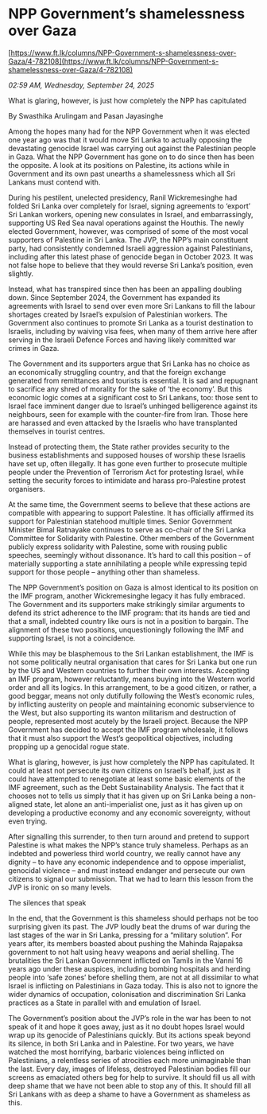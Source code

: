 # NPP Government’s shamelessness over Gaza

[https://www.ft.lk/columns/NPP-Government-s-shamelessness-over-Gaza/4-782108](https://www.ft.lk/columns/NPP-Government-s-shamelessness-over-Gaza/4-782108)

*02:59 AM, Wednesday, September 24, 2025*

What is glaring, however, is just how completely the NPP has capitulated

By Swasthika Arulingam and Pasan Jayasinghe

Among the hopes many had for the NPP Government when it was elected one year ago was that it would move Sri Lanka to actually opposing the devastating genocide Israel was carrying out against the Palestinian people in Gaza. What the NPP Government has gone on to do since then has been the opposite. A look at its positions on Palestine, its actions while in Government and its own past unearths a shamelessness which all Sri Lankans must contend with.

During his pestilent, unelected presidency, Ranil Wickremesinghe had folded Sri Lanka over completely for Israel, signing agreements to ‘export’ Sri Lankan workers, opening new consulates in Israel, and embarrassingly, supporting US Red Sea naval operations against the Houthis. The newly elected Government, however, was comprised of some of the most vocal supporters of Palestine in Sri Lanka. The JVP, the NPP’s main constituent party, had consistently condemned Israeli aggression against Palestinians, including after this latest phase of genocide began in October 2023. It was not false hope to believe that they would reverse Sri Lanka’s position, even slightly.

Instead, what has transpired since then has been an appalling doubling down. Since September 2024, the Government has expanded its agreements with Israel to send over even more Sri Lankans to fill the labour shortages created by Israel’s expulsion of Palestinian workers. The Government also continues to promote Sri Lanka as a tourist destination to Israelis, including by waiving visa fees, when many of them arrive here after serving in the Israeli Defence Forces and having likely committed war crimes in Gaza.

The Government and its supporters argue that Sri Lanka has no choice as an economically struggling country, and that the foreign exchange generated from remittances and tourists is essential. It is sad and repugnant to sacrifice any shred of morality for the sake of ‘the economy’. But this economic logic comes at a significant cost to Sri Lankans, too: those sent to Israel face imminent danger due to Israel’s unhinged belligerence against its neighbours, seen for example with the counter-fire from Iran. Those here are harassed and even attacked by the Israelis who have transplanted themselves in tourist centres.

Instead of protecting them, the State rather provides security to the business establishments and supposed houses of worship these Israelis have set up, often illegally. It has gone even further to prosecute multiple people under the Prevention of Terrorism Act for protesting Israel, while setting the security forces to intimidate and harass pro-Palestine protest organisers.

At the same time, the Government seems to believe that these actions are compatible with appearing to support Palestine. It has officially affirmed its support for Palestinian statehood multiple times. Senior Government Minister Bimal Ratnayake continues to serve as co-chair of the Sri Lanka Committee for Solidarity with Palestine. Other members of the Government publicly express solidarity with Palestine, some with rousing public speeches, seemingly without dissonance. It’s hard to call this position – of materially supporting a state annihilating a people while expressing tepid support for those people – anything other than shameless.

The NPP Government’s position on Gaza is almost identical to its position on the IMF program, another Wickremesinghe legacy it has fully embraced. The Government and its supporters make strikingly similar arguments to defend its strict adherence to the IMF program: that its hands are tied and that a small, indebted country like ours is not in a position to bargain. The alignment of these two positions, unquestioningly following the IMF and supporting Israel, is not a coincidence.

While this may be blasphemous to the Sri Lankan establishment, the IMF is not some politically neutral organisation that cares for Sri Lanka but one run by the US and Western countries to further their own interests. Accepting an IMF program, however reluctantly, means buying into the Western world order and all its logics. In this arrangement, to be a good citizen, or rather, a good beggar, means not only dutifully following the West’s economic rules, by inflicting austerity on people and maintaining economic subservience to the West, but also supporting its wanton militarism and destruction of people, represented most acutely by the Israeli project. Because the NPP Government has decided to accept the IMF program wholesale, it follows that it must also support the West’s geopolitical objectives, including propping up a genocidal rogue state.

What is glaring, however, is just how completely the NPP has capitulated. It could at least not persecute its own citizens on Israel’s behalf, just as it could have attempted to renegotiate at least some basic elements of the IMF agreement, such as the Debt Sustainability Analysis. The fact that it chooses not to tells us simply that it has given up on Sri Lanka being a non-aligned state, let alone an anti-imperialist one, just as it has given up on developing a productive economy and any economic sovereignty, without even trying.

After signalling this surrender, to then turn around and pretend to support Palestine is what makes the NPP’s stance truly shameless. Perhaps as an indebted and powerless third world country, we really cannot have any dignity – to have any economic independence and to oppose imperialist, genocidal violence – and must instead endanger and persecute our own citizens to signal our submission. That we had to learn this lesson from the JVP is ironic on so many levels.

The silences that speak

In the end, that the Government is this shameless should perhaps not be too surprising given its past. The JVP loudly beat the drums of war during the last stages of the war in Sri Lanka, pressing for a “military solution”. For years after, its members boasted about pushing the Mahinda Rajapaksa government to not halt using heavy weapons and aerial shelling. The brutalities the Sri Lankan Government inflicted on Tamils in the Vanni 16 years ago under these auspices, including bombing hospitals and herding people into ‘safe zones’ before shelling them, are not at all dissimilar to what Israel is inflicting on Palestinians in Gaza today. This is also not to ignore the wider dynamics of occupation, colonisation and discrimination Sri Lanka practices as a State in parallel with and emulation of Israel.

The Government’s position about the JVP’s role in the war has been to not speak of it and hope it goes away, just as it no doubt hopes Israel would wrap up its genocide of Palestinians quickly. But its actions speak beyond its silence, in both Sri Lanka and in Palestine. For two years, we have watched the most horrifying, barbaric violences being inflicted on Palestinians, a relentless series of atrocities each more unimaginable than the last. Every day, images of lifeless, destroyed Palestinian bodies fill our screens as emaciated others beg for help to survive. It should fill us all with deep shame that we have not been able to stop any of this. It should fill all Sri Lankans with as deep a shame to have a Government as shameless as this.

